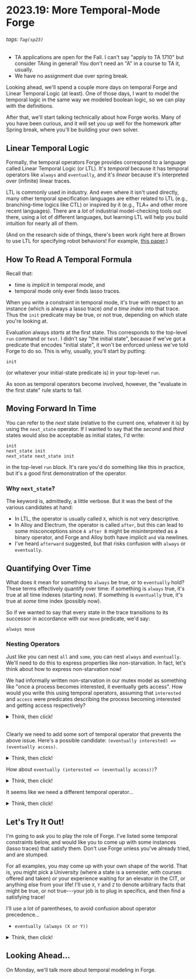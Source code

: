 # 2023.19: More Temporal-Mode Forge

###### tags: `Tag(sp23)`

* TA applications are open for the Fall. I can't say "apply to TA 1710" but consider TAing in general! You don't need an "A" in a course to TA it, usually.
* We have no assignment due over spring break.

Looking ahead, we'll spend a couple more days on temporal Forge and Linear Temporal Logic (at least). One of those days, I want to model the temporal logic in the same way we modeled boolean logic, so we can play with the definitions.

After that, we'll start talking technically about how Forge works. Many of you have been curious, and it will set you up well for the homework after Spring break, where you'll be building your own solver.


## Linear Temporal Logic

Formally, the temporal operators Forge provides correspond to a language called Linear Temporal Logic (or LTL). It's _temporal_ because it has temporal operators like `always` and `eventually`, and it's _linear_ because it's interpreted over (infinite) linear traces. 

LTL is commonly used in industry. And even where it isn't used directly, many other temporal specification languages are either related to LTL (e.g., branching-time logics like CTL) or inspired by it (e.g., TLA+ and other more recent languages). There are a _lot_ of industrial model-checking tools out there, using a lot of different languages, but learning LTL will help you build intuition for nearly all of them.

(And on the research side of things, there's been work right here at Brown to use LTL for specifying robot behaviors! For example, [this paper](https://nakulgopalan.github.io/docs/sequence-sequence-language.pdf).)

## How To Read A Temporal Formula

Recall that:
* time is _implicit_ in temporal mode, and 
* temporal mode only ever finds lasso traces. 

When you write a constraint in temporal mode, it's true with respect to an instance (which is always a lasso trace) _and a time index_ into that trace. Thus the `init` predicate may be true, or not true, depending on which state you're looking at.

Evaluation always _starts_ at the first state. This corresponds to the top-level `run` command or `test`. I didn't say "the initial state", because if we've got a predicate that encodes "initial state", it  won't be enforced unless we've told Forge to do so. This is why, usually, you'll start by putting:

```
init
```

(or whatever your initial-state predicate is) in your top-level `run`. 

As soon as temporal operators become involved, however, the "evaluate in the first state" rule starts to fail.

## Moving Forward In Time

You can refer to the _next_ state (relative to the current one, whatever it is) by using the `next_state` operator. If I wanted to say that the _second_ and _third_ states would also be acceptable as initial states, I'd write:

```
init
next_state init
next_state next_state init
```

in the top-level `run` block. It's rare you'd do something like this in practice, but it's a good first demonstration of the operator.

### Why `next_state`? 

The keyword is, admittedly, a little verbose. But it was the best of the various candidates at hand:
* In LTL, the operator is usually called `X`, which is not very descriptive. 
* In Alloy and Electrum, the operator is called `after`, but this can lead to some misconceptions since `A after B` might be misinterpreted as a binary operator, and Forge and Alloy both have implicit `and` via newlines.
* I've heard `afterward` suggested, but that risks confusion with `always` or `eventually`.

## Quantifying Over Time

What does it mean for something to `always` be true, or to `eventually` hold? These terms effectively quantify over time: if something is `always` true, it's true at all time indexes (starting now). If something is `eventually` true, it's true at _some_ time index (possibly now). 

So if we wanted to say that every state in the trace transitions to its successor in accordance with our `move` predicate, we'd say:

```
always move
```

### Nesting Operators

Just like you can nest `all` and `some`, you can nest `always` and `eventually`. We'll need to do this to express properties like non-starvation. In fact, let's think about how to express non-starvation now! 

We had informally written non-starvation in our mutex model as something like "once a process becomes interested, it eventually gets access". How would you write this using temporal operators, assuming that `interested` and `access` were predicates describing the process becoming interested and getting access respectively?

<details>
<summary>Think, then click!</summary>
We might start with: `interested => eventually access`. That would be a reasonable start: if the process is interested, it eventually gets access. The problem is that the interest is measured _now_---that is, at whatever time index Forge is currently looking. 
</details>
</br>

Clearly we need to add some sort of temporal operator that prevents the above issue. Here's a possible candidate: `(eventually interested) => (eventually access)`. 

<details>
<summary>Think, then click!</summary>
The problem here is that there's no connection between the time at which the left-hand side holds, and the time at which the right-hand side holds. To force that relationship (access _after_ interest) we need to nest the two temporal quantifiers.
</details>

How about `eventually (interested => (eventually access))`? 

<details>
<summary>Think, then click!</summary>
This constraint isn't strong enough. Imagine a trace where the process never gets access, but is interested only (say) half the time. Then any of those disinterested states will satisfy the subformula `interested => (eventually access)`. 
    
Why? Think about how an implication is satisfied. It can be satisfied if the right-hand side is true, but also if the left-hand side is false---in the case where no obligation needs to be incurred! So the implication above evaluates to _true_ in any state where the process isn't interested. And using `eventually` means any single such state works...
</details>

It seems like we need a different temporal operator...

<details>
<summary>Think, then click!</summary>

We'll say: `always {interested => eventually access}`. Now, no matter what time it is, if the process is interested, it has to eventually get access. 
    
This sort of `always`-`eventually` pattern is good for (contingent) "infinitely often" properties, which is exactly what non-starvation is.

</details>

## Let's Try It Out!

I'm going to ask you to play the role of Forge. I've listed some temporal constraints below, and would like you to come up with some instances (lasso traces) that satisfy them. Don't use Forge unless you've already tried, and are stumped. 

For all examples, you may come up with your own shape of the world. That is, you might pick a University (where a state is a semester, with courses offered and taken) or your experience waiting for an elevator in the CIT, or anything else from your life! I'll use `X`, `Y` and `Z` to denote arbitrary facts that might be true, or not true---your job is to plug in specifics, and then find a satisfying trace!

I'll use a lot of parentheses, to avoid confusion about operator precedence...

* `eventually (always (X or Y))`

<details>
<summary>Think, then click!</summary>
Suppose `X` stands for weekday, and `Y` for weekend. Then the normal progression of time satisfies the constraint: at some point (today, even!) it will always be either a weekday or a weekend in the future.     

I am probably abstracting out some important details here, like the heat-death of the universe. But that's not really the point. The point is that alternation between `X` and `Y` is allowed---it's always _either_ one or the other, or possibly even both.
</details>

## Looking Ahead...

On Monday, we'll talk more about temporal modeling in Forge.